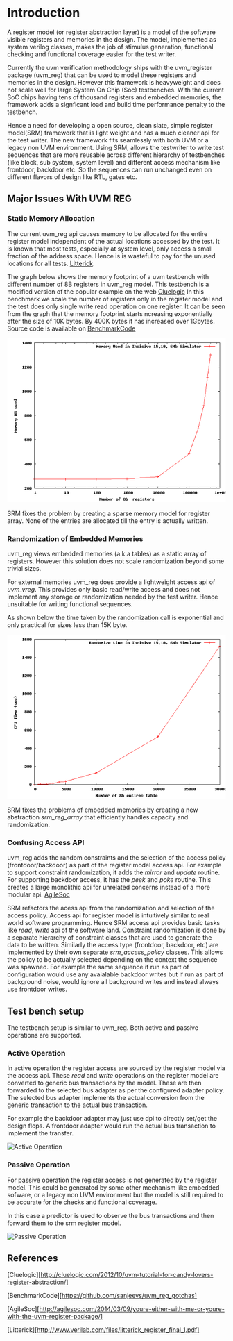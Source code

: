 # Introduction 
A register model (or register abstraction layer) is a model of the software visible registers and memories in the design. The model, implemented as system verilog classes, makes the job of stimulus generation, functional checking and functional coverage easier for the test writer. 

Currently the uvm verification methodology ships with the uvm_register package (uvm_reg) that can be used to model these registers and memories in the design. However this framework is heavyweight and does not scale well for large System On Chip (Soc) testbenches. With the current SoC chips having tens of thousand registers and embedded memories, the framework adds a signficant load and build time performance penalty to the testbench. 

Hence a need for developing a open source, clean slate, simple register model(SRM) framework that is light weight and has a much cleaner api for the test writer. The new framework fits seamlessly with both UVM or a legacy non UVM environment. Using SRM, allows the testwriter to write test sequences that are more reusable across different hierarchy of testbenches (like block, sub system, system level) and different access mechanism like frontdoor, backdoor etc. So the sequences can run unchanged even on different flavors of design like RTL, gates etc.

## Major Issues With UVM REG

### Static Memory Allocation
The current uvm_reg api causes memory to be allocated for the entire register model independent of the actual locations accessed by the test. It is known that most tests, especially at system level, only access a small fraction of the address space. Hence is is wasteful to pay for the unused locations for all tests.
[Litterick](http://www.verilab.com/files/litterick_register_final_1.pdf).

The graph below shows the memory footprint of a uvm testbench with different number of 8B registers in uvm_reg model. This testbench is a modified version of the popular example on the web [Cluelogic](http://cluelogic.com/2012/10/uvm-tutorial-for-candy-lovers-register-abstraction/) In this benchmark we scale the number of registers only in the register model and the test does only single write read operation on one register. It can be seen from the graph that the memory footprint starts ncreasing exponentially after the size of 10K bytes. By 400K bytes it has increased over 1Gbytes. Source code is available on [BenchmarkCode](https://github.com/sanjeevs/uvm_reg_gotchas)

![Memory Profiling](docs/images/tutorial_9.png)


SRM fixes the problem by creating a sparse memory model for register array. None of the entries are allocated till the entry is actually written. 

### Randomization of Embedded Memories
uvm_reg views embedded memories (a.k.a tables) as a static array of registers. However this solution does not scale randomization beyond some trivial sizes.

For external memories uvm_reg does provide a lightweight access api of *uvm_vreg*. This provides only basic read/write access and does not implement any storage or randomization needed by the test writer. Hence unsuitable for writing functional sequences. 

As shown below the time taken by the randomization call is exponential and only practical for sizes less than 15K byte.


![Randomization Timing](docs/images/test_randomize.png)



SRM fixes the problems of embedded memories by creating a new abstraction *srm_reg_array* that efficiently handles capacity and randomization.

### Confusing Access API
uvm_reg adds the random constraints and the selection of the access policy (frontdoor/backdoor) as part of the register model access api. For example to support constraint randomization, it adds the *mirror* and *update* routine. For supporting backdoor access, it has the *peek* and *poke* routine. This creates a large monolithic api for unrelated concerns instead of a more modular api.  [AgileSoc](http://agilesoc.com/2014/03/09/youre-either-with-me-or-youre-with-the-uvm-register-package/)

SRM refactors the acess api from the randomization and selection of the access policy. Access api for  register model is intuitively similar to real world software programming. Hence SRM access api provides basic tasks like *read*, *write* api of the software land. Constraint randomization is done by a separate hierarchy of constraint classes that are used to generate the data to be written. Similarly the access type (frontdoor, backdoor, etc) are implemented by their own separate *srm_access_policy* classes. This allows the policy to be actually selected depending on the context the sequence was spawned. For example the same sequence if run as part of configuration would use any avaialable backdoor writes but if run as part of background noise, would ignore all background writes and instead always use frontdoor writes.


## Test bench setup
The testbench setup is similar to uvm_reg. Both active and passive operations are supported. 

### Active Operation
In active operation the register access are sourced by the register model via the access api. These *read* and *write* operations on the register model are converted to generic bus transactions by the model. These are then forwarded to the selected bus adapter as per the configured adapter policy. The selected bus adapter implements the actual conversion from the generic transaction to the actual bus transaction. 

For example the backdoor adapter may just use dpi to directly set/get the design flops. A frontdoor adapter would run the actual bus transaction to implement the transfer.

![Active Operation](docs/images/srm_reg_active.png)


### Passive Operation
For passive operation the register access is not generated by the register model. This could be generated by some other mechanism like embedded sofware, or a legacy non UVM environment but the model is still required to be accurate for the checks and functional coverage.

In this case a predictor is used to observe the bus transactions and then forward them to the srm register model.

![Passive Operation](docs/images/srm_reg_passive.png)


## References
[Cluelogic][http://cluelogic.com/2012/10/uvm-tutorial-for-candy-lovers-register-abstraction/]

[BenchmarkCode][https://github.com/sanjeevs/uvm_reg_gotchas]

[AgileSoc][http://agilesoc.com/2014/03/09/youre-either-with-me-or-youre-with-the-uvm-register-package/]

[Litterick][http://www.verilab.com/files/litterick_register_final_1.pdf]
